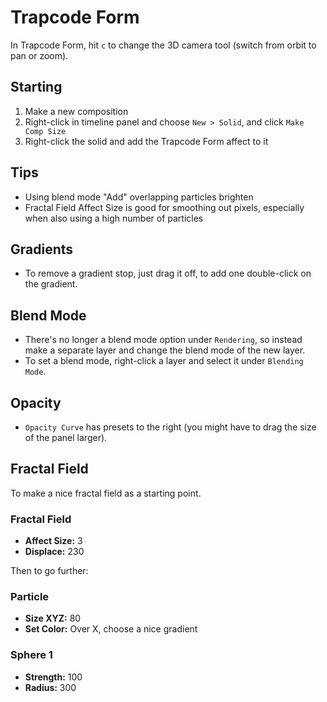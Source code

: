 # Trapcode Form

In Trapcode Form, hit `c` to change the 3D camera tool (switch from orbit to pan or zoom).

## Starting

1. Make a new composition
2. Right-click in timeline panel and choose `New > Solid`, and click `Make Comp Size`
3. Right-click the solid and add the Trapcode Form affect to it

## Tips

- Using blend mode "Add" overlapping particles brighten
- Fractal Field Affect Size is good for smoothing out pixels, especially when also using a high number of particles

## Gradients

- To remove a gradient stop, just drag it off, to add one double-click on the gradient.

## Blend Mode

- There's no longer a blend mode option under `Rendering`, so instead make a separate layer and change the blend mode of the new layer.
- To set a blend mode, right-click a layer and select it under `Blending Mode`.

## Opacity

- `Opacity Curve` has presets to the right (you might have to drag the size of the panel larger).

## Fractal Field

To make a nice fractal field as a starting point.

### Fractal Field

- **Affect Size:** 3
- **Displace:** 230

Then to go further:

### Particle

- **Size XYZ:** 80
- **Set Color:** Over X, choose a nice gradient

### Sphere 1

- **Strength:** 100
- **Radius:** 300

